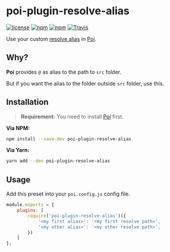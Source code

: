 # poi-plugin-resolve-alias
[![license](https://img.shields.io/github/license/gluons/poi-plugin-resolve-alias.svg?style=flat-square)](./LICENSE)
[![npm](https://img.shields.io/npm/v/poi-plugin-resolve-alias.svg?style=flat-square)](https://www.npmjs.com/package/poi-plugin-resolve-alias)
[![npm](https://img.shields.io/npm/dt/poi-plugin-resolve-alias.svg?style=flat-square)](https://www.npmjs.com/package/poi-plugin-resolve-alias)
[![Travis](https://img.shields.io/travis/gluons/poi-plugin-resolve-alias.svg?style=flat-square)](https://travis-ci.org/gluons/poi-plugin-resolve-alias)

Use your custom [resolve alias](https://webpack.js.org/configuration/resolve/#resolve-alias) in [Poi](https://poi.js.org/).

## Why?

**Poi** provides `@` as alias to the path to `src` folder.

But if you want the alias to the folder outside `src` folder, use this.

## Installation

> **Requirement:** You need to install [Poi](https://github.com/egoist/poi) first.

**Via NPM:**

```bash
npm install --save-dev poi-plugin-resolve-alias
```

**Via Yarn:**

```bash
yarn add --dev poi-plugin-resolve-alias
```

## Usage

Add this preset into your `poi.config.js` config file.

```javascript
module.exports = {
	plugins: [
		require('poi-plugin-resolve-alias')({
			'<my first alias>': '<my first resolve path>',
			'<my other alias>': '<my other resolve path>',
		})
	]
};
```
